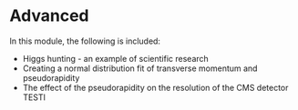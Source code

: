 # Advanced

In this module, the following is included:

- Higgs hunting - an example of scientific research
- Creating a normal distribution fit of transverse momentum and pseudorapidity
- The effect of the pseudorapidity on the resolution of the CMS detector TESTI
